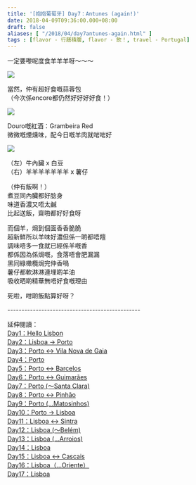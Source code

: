 ```yaml
---
title: '[抱抱葡萄牙] Day7：Antunes (again!)'
date: 2018-04-09T09:36:00.000+08:00
draft: false
aliases: [ "/2018/04/day7antunes-again.html" ]
tags : [flavor - 行膳積腹, flavor - 飲！, travel - Portugal]
---
```


一定要嚟呢度食羊羊羊呀～～～  

[![](https://c1.staticflickr.com/1/794/40517032114_9ecdee8513_z.jpg)](https://c1.staticflickr.com/1/794/40517032114_9ecdee8513_z.jpg)

當然，仲有超好食嘅蒜蓉包  
（今次係encore都仍然好好好好食！）  

[![](https://c1.staticflickr.com/5/4314/35192842573_4d376cd6d0_z.jpg)](https://c1.staticflickr.com/5/4314/35192842573_4d376cd6d0_z.jpg)

Douro嘅紅酒：Grambeira Red  
微微嘅煙燻味，配今日嘅羊肉就啱啱好  

[![](https://c1.staticflickr.com/1/796/40517031814_982309644e_z.jpg)](https://c1.staticflickr.com/1/796/40517031814_982309644e_z.jpg)

（左）牛內臟 x 白豆  
（右）羊羊羊羊羊羊羊 x 薯仔  
  
（仲有飯啊！）  
煮豆同內臟都好腍身  
味道香濃又唔太鹹  
比起送飯，齋啪都好好食呀  
  
而個羊，焗到個面香香脆脆  
超新鮮所以羊味好濃但係一啲都唔羶  
調味唔多一食就已經係羊嘅香  
都係因為係焗嘅，食落唔會肥漏漏  
黑同綠橄欖焗完仲香喎  
薯仔都軟淋淋連埋啲羊油  
吸收晒啲精華無唔好食嘅理由  
  
死啦，咁啲飯點算好呀？  
  
  
\-----------------------------------------------  
  
  
延伸閱讀：  
[Day1：Hello Lisbon](https://www.hidie.net/2017/07/day1hello-lisbon.html)  
[Day2：Lisboa → Porto](https://www.hidie.net/2017/07/day2lisboa-porto.html)  
[Day3：Porto ↔ Vila Nova de Gaia](https://www.hidie.net/2017/07/day3porto-vila-nova-de-gaia.html)  
[Day4：Porto](http://www.hidie.net/2017/07/day4porto.html)  
[Day5：Porto ↔ Barcelos](http://www.hidie.net/2017/07/day5porto-barcelos.html)  
[Day6：Porto ↔ Guimarães](http://www.hidie.net/2017/07/day6porto-guimaraes.html)  
[Day7：Porto (～Santa Clara)](http://www.hidie.net/2017/08/day7porto-santa-clara.html)  
[Day8：Porto ↔ Pinhão](http://www.hidie.net/2017/08/day8porto-pinhao.html)  
[Day9：Porto (...Matosinhos)](http://www.hidie.net/2017/08/day9porto-matosinhos.html)  
[Day10：Porto → Lisboa](http://www.hidie.net/2017/08/day10porto-lisboa.html)  
[Day11：Lisboa ↔ Sintra](http://www.hidie.net/2017/08/day11lisboa-sintra.html)  
[Day12：Lisboa (～Belém)](http://www.hidie.net/2017/08/day12lisboa-belem.html)  
[Day13：Lisboa (...Arroios)](http://www.hidie.net/2017/08/day13lisboa-arroios.html)  
[Day14：Lisboa](http://www.hidie.net/2017/08/day14lisboa.html)  
[Day15：Lisboa ↔ Cascais](http://www.hidie.net/2017/08/day15lisboa-cascais.html)  
[Day16：Lisboa（...Oriente）](http://www.hidie.net/2017/08/day16lisboaoriente.html)  
[Day17：Lisboa](http://www.hidie.net/2017/08/day17lisboa.html)